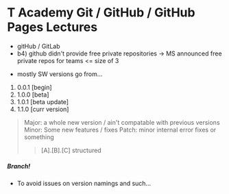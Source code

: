# T Academy Git / GitHub / GitHub Pages Lectures
- gitHub / GitLab
- b4) github didn't provide free private repositories -> MS announced free private repos for teams <= size of 3
+ mostly SW versions go from...
1. 0.0.1 [begin]
2. 1.0.0 [beta]
3. 1.0.1 [beta update]
4. 1.1.0 [curr version]
> Major: a whole new version / ain't compatable with previous versions
> Minor: Some new features / fixes
> Patch: minor internal error fixes or something
>> [A].[B].[C] structured

##### Branch!
- To avoid issues on version namings and such...
